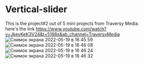 # Vertical-slider
This is the project#2 out of 5 mini projects from Traversy Media.  
here's the link https://www.youtube.com/watch?v=JkeyKeK3V24&t=5188s&ab_channel=TraversyMedia 
![Снимок экрана 2022-05-19 в 16 45 59](https://user-images.githubusercontent.com/76615074/169276244-6a6b817e-99c9-4bc0-895b-49e9e722bf14.png)
![Снимок экрана 2022-05-19 в 16 46 08](https://user-images.githubusercontent.com/76615074/169276264-303aceaf-3a81-478a-8c87-87b7b6bafee9.png)
![Снимок экрана 2022-05-19 в 16 46 24](https://user-images.githubusercontent.com/76615074/169276269-25c6b085-cd2b-4c07-8688-b551863a08a4.png)
![Снимок экрана 2022-05-19 в 16 46 32](https://user-images.githubusercontent.com/76615074/169276271-4a5eb364-f4cd-4df8-b7e9-3e92d4e25248.png)
